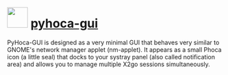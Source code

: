 ﻿# <img src="https://cdn.jsdelivr.net/gh/chocolatey/chocolatey-coreteampackages@edba4a5849ff756e767cba86641bea97ff5721fe/icons/pyhoca-gui.svg" width="48" height="48"/> [pyhoca-gui](https://chocolatey.org/packages/pyhoca-gui)


PyHoca-GUI is designed as a very minimal GUI that behaves very similar to GNOME's network manager applet (nm-applet). It appears as a small Phoca icon (a little seal) that docks to your systray panel (also called notification area) and allows you to manage multiple X2go sessions simultaneously.

